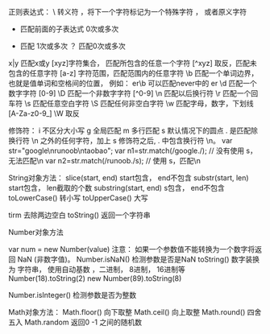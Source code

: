 正则表达式：
 \ 转义符 ，将下一个字符标记为一个特殊字符 ， 或者原义字符

 * 匹配前面的子表达式 0次或多次
 + 匹配 1次或多次
 ？ 匹配0次或多次

 x|y 匹配x或y
 [xyz]字符集合， 匹配所包含的任意一个字符
 [^xyz]  取反，匹配未包含的任意字符
 [a-z] 字符范围，匹配范围内的任意字符
 \b 匹配一个单词边界， 也就是值单词和空格间的位置， 例如： er\b 可以匹配never中的 er
 \d 匹配一个数字字符 [0-9]
 \D 匹配一个非数字字符 [^0-9]
 \n 匹配以后换行符
 \r 匹配一个回车符
 \s 匹配任意空白字符
 \S 匹配任何非空白字符
 \w 匹配字母，数字，下划线 [A-Za-z0-9_]
 \W 取反

 修饰符： 
 i 不区分大小写
 g 全局匹配
 m 多行匹配
 s  默认情况下的圆点 . 是匹配除换行符 \n 之外的任何字符，加上 s 修饰符之后, . 中包含换行符 \n。
var str="google\nrunoob\ntaobao";
var n1=str.match(/google./);   // 没有使用 s，无法匹配\n
var n2=str.match(/runoob./s);  // 使用 s，匹配\n


String对象方法：
slice(start, end) start包含， end不包含
substr(start, len) start包含， len截取的个数
substring(start, end) s包含， end不包含
toLowerCase() 转小写
toUpperCase() 大写

tirm 去除两边空白
toString() 返回一个字符串

Number对象方法

var num = new Number(value)
注意： 如果一个参数值不能转换为一个数字将返回 NaN (非数字值)。
Number.isNaN() 检测参数是否是NaN
toString() 数字装换为 字符串， 使用自动基数 ，二进制， 8进制， 16进制等
 Number(18).toString(2)
 new Number(89).toString(8)

 Number.isInteger()  检测参数是否为整数

 Math对象方法：
 Math.floor() 向下取整
 Math.ceil() 向上取整
 Math.round() 四舍五入
 Math.random 返回0 -1 之间的随机数